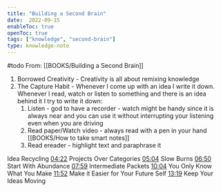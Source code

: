```yaml
---
title: "Building a Second Brain"
date:  2022-09-15
enableToc: true
openToc: true
tags: ["knowledge", "second-brain"]
type: knowledge-note
---
```

#todo 
From: [[BOOKS/Building a Second Brain]]

1. Borrowed Creativity - Creativity is all about remixing knowledge
2. The Capture Habit - Whenever I come up with an idea I write it down. Whenever I read, watch or listen to something and there is an idea behind it I try to write it down:
	1. Listen - god to have a recorder - watch might be handy since it is always near and you can use it without interrupting your listening even when you are driving
	2. Read paper/Watch video - always read with a pen in your hand [[BOOKS/How to take smart notes]]
	3. Read ereader - highlight text and paraphrase it
	
Idea Recycling [04:22](https://www.youtube.com/watch?v=OP3dA2GcAh8&t=262s) Projects Over Categories [05:04](https://www.youtube.com/watch?v=OP3dA2GcAh8&t=304s) Slow Burns [06:50](https://www.youtube.com/watch?v=OP3dA2GcAh8&t=410s) Start With Abundance [07:59](https://www.youtube.com/watch?v=OP3dA2GcAh8&t=479s) Intermediate Packets [10:04](https://www.youtube.com/watch?v=OP3dA2GcAh8&t=604s) You Only Know What You Make [11:52](https://www.youtube.com/watch?v=OP3dA2GcAh8&t=712s) Make it Easier for Your Future Self [13:19](https://www.youtube.com/watch?v=OP3dA2GcAh8&t=799s) Keep Your Ideas Moving